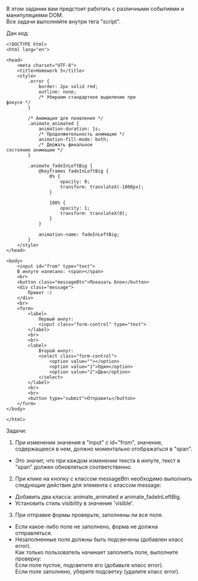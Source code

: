 В этом задании вам предстоит работать с различными событиями и манипуляциями
DOM.   
Все задачи выполняйте внутри тега "script".

Дан код:
```
<!DOCTYPE html>
<html lang="en">

<head>
    <meta charset="UTF-8">
    <title>Homework 5</title>
    <style>
        .error {
            border: 2px solid red;
            outline: none;
            /* Убираем стандартное выделение при
фокусе */
        }

        /* Анимация для появления */
        .animate_animated {
            animation-duration: 1s;
            /* Продолжительность анимации */
            animation-fill-mode: both;
            /* Держать финальное
состояние анимации */
        }

        .animate_fadeInLeftBig {
            @keyframes fadeInLeftBig {
                0% {
                    opacity: 0;
                    transform: translateX(-1000px);
                }

                100% {
                    opacity: 1;
                    transform: translateX(0);
                }
            }

            animation-name: fadeInLeftBig;
        }
    </style>
</head>

<body>
    <input id="from" type="text">
    В инпуте написано: <span></span>
    <br>
    <button class="messageBtn">Показать блок</button>
    <div class="message">
        Привет :)
    </div>
    <br>
    <form>
        <label>
            Первый инпут:
            <input class="form-control" type="text">
        </label>
        <br>
        <br>
        <label>
            Второй инпут:
            <select class="form-control">
                <option value=""></option>
                <option value="1">Один</option>
                <option value="2">Два</option>
            </select>
        </label>
        <br>
        <br>
        <button type="submit">Отправить</button>
    </form>
</body>

</html>
```

Задачи:
1. При изменении значения в "input" с id="from", значение, содержащееся
в нем, должно моментально отображаться в "span".
- Это значит, что при каждом изменении текста в инпуте, текст в "span"
должен обновляться соответственно.
2. При клике на кнопку с классом messageBtn необходимо выполнить
следующие действия для элемента с классом message:
- Добавить два класса: animate_animated и animate_fadeInLeftBig.
- Установить стиль visibility в значение 'visible'.
3. При отправке формы проверьте, заполнены ли все поля.
- Если какое-либо поле не заполнено, форма не должна отправляться.
- Незаполненные поля должны быть подсвечены (добавлен класс error).  
Как только пользователь начинает заполнять поле, выполните проверку:  
Если поле пустое, подсветите его (добавьте класс error).  
Если поле заполнено, уберите подсветку (удалите класс error).
